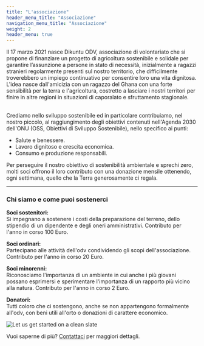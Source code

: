 ```yaml
---
title: "L'associazione"
header_menu_title: "Associazione"
navigation_menu_title: "Associazione"
weight: 2
header_menu: true
---
```


Il 17 marzo 2021 nasce Dikuntu ODV, associazione di
volontariato che si propone di finanziare un progetto
di agricoltura sostenibile e solidale per garantire
l’assunzione a persone in stato di necessità, inizialmente a
ragazzi stranieri regolarmente presenti sul nostro territorio,
che difficilmente troverebbero un impiego continuativo per
consentire loro una vita dignitosa.
L'idea nasce dall'amicizia con un ragazzo del Ghana con
una forte sensibilità per la terra e l'agricoltura, costretto
a lasciare i nostri territori per finire in altre regioni in
situazioni di caporalato e sfruttamento stagionale.

<br>
Crediamo nello sviluppo sostenibile ed in particolare contribuiamo, nel nostro piccolo,
al raggiungimento degli obiettivi contenuti nell'Agenda 2030 dell'ONU
(OSS, Obiettivi di Sviluppo Sostenibile), nello specifico ai punti:

- Salute e benessere.
- Lavoro dignitoso e crescita economica.
- Consumo e produzione responsabili.

Per perseguire il nostro obiettivo di sostenibilità ambientale e sprechi zero, molti soci offrono il loro
contributo con una donazione mensile ottenendo, ogni settimana, quello che la Terra generosamente ci regala.

---

### Chi siamo e come puoi sostenerci

<b>Soci sostenitori:</b> <br>
Si impegnano a sostenere i costi della preparazione del terreno, dello stipendio di un dipendente e degli oneri amministrativi.
Contributo per l'anno in corso 100 Euro.

<b>Soci ordinari:</b> <br>
Partecipano alle attività dell'odv condividendo gli scopi dell'associazione.
Contributo per l'anno in corso 20 Euro.

<b>Soci minorenni:</b><br>
Riconosciamo l'importanza di un ambiente in cui anche i più giovani possano esprimersi e sperimentare l'importanza di un rapporto più vicino alla natura.
Contributo per l'anno in corso 2 Euro.

<b>Donatori:</b><br>
Tutti coloro che ci sostengono, anche se non appartengono formalmente all'odv, con beni utili all'orto o donazioni di carattere economico.

![Let us get started on a clean slate](images/d_home.jpg)

Vuoi saperne di più? [Contattaci](#contatti) per maggiori dettagli.